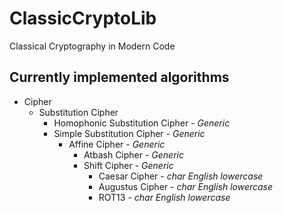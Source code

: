 # ClassicCryptoLib
Classical Cryptography in Modern Code

## Currently implemented algorithms
- Cipher
  - Substitution Cipher
    - Homophonic Substitution Cipher - *Generic*
    - Simple Substitution Cipher - *Generic*
      - Affine Cipher - *Generic*
        - Atbash Cipher - *Generic*
        - Shift Cipher - *Generic*
          - Caesar Cipher - *char English lowercase*
          - Augustus Cipher - *char English lowercase*
          - ROT13 - *char English lowercase*

